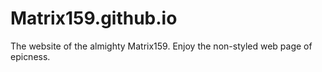 Matrix159.github.io
===================
The website of the almighty Matrix159. Enjoy the non-styled web page of epicness. 
